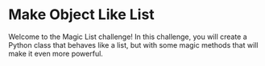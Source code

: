 # Make Object Like List

Welcome to the Magic List challenge! In this challenge, you will create a Python class that behaves like a list, but with some magic methods that will make it even more powerful.
